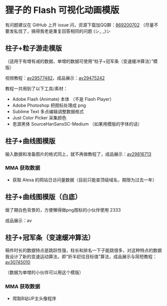 # 狸子的 Flash 可视化动画模版

有问题建议在 GitHub 上开 issue 问，资源下载加QQ群：[869200702](http://qm.qq.com/cgi-bin/qm/qr?k=hgiuHM_boX1FmYgsztfpt1Bmw8r7TOcE
) （尽量不要发私信了，搞得我老是重复回答相同的问题 (シ\_ \_)シ


## 柱子+粒子游走模版

（适用于有增有减的数据，单增的数据可使用“柱子+冠军条（变速缓冲算法）”模版）

视频教程：[av29577482](https://www.bilibili.com/video/av29577482)，成品展示：[av29475242](https://www.bilibili.com/video/av29475242)

教程一共用到了以下工具/素材：

- Adobe Flash (Animate) 本体 （不是 Flash Player）
- Adobe Photoshop 把图标处理成 png
- Sublime Text 多点编辑调整数据格式
- Just Color Picker 采集颜色
- 思源黑体 SourceHanSansSC-Medium （如果用模版的字体的话）

## 柱子+曲线图模版

输入数据和准备图片的格式同上，就不再做教程了，成品展示：[av29816713](https://www.bilibili.com/video/av29816713)

### MMA 获取数据

- 获取 Alexa 的网站日访问量数据（目前只能查顶级域名，期限为过去一年）


## 柱子+曲线图模版（白底）

做了期白色背景的，方便懒得做png图标的小伙伴使用 2333

成品展示：av


## 柱子+冠军条（变速缓冲算法）

稿件时长的数据特点是跳跃性强，柱长和排名一下子能跳很多，对这种特点的数据我设计了新的变速运动算法，即“折半赶往目标值”算法，成品展示与简短教程：[av30745010](http://www.bilibili.com/video/av30745010)

（数据为单增的小伙伴可以用这个模版）

### MMA 获取数据

- 爬取B站UP主头像程序


